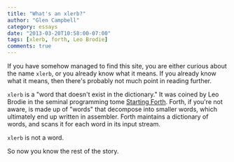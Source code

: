 ```yaml
---
title: "What's an xlerb?"
author: "Glen Campbell"
category: essays
date: "2013-03-20T10:58:00-07:00"
tags: [xlerb, forth, Leo Brodie]
comments: true
---
```

If you have somehow managed to find this site, you are either curious
about the name `xlerb`, or you already know what it means. If you already
know what it means, then there's probably not much point in reading
further.

`xlerb` is a "word that doesn't exist in the dictionary." It was coined by
Leo Brodie in the seminal programming tome
[Starting Forth](http://www.forth.com/starting-forth/).
Forth, if you're not aware, is made up of "words" that decompose into
smaller words, which ultimately end up written in assembler.
Forth maintains a dictionary of words, and scans it for each word in
its input stream.

`xlerb` is not a word.

So now you know the rest of the story.

